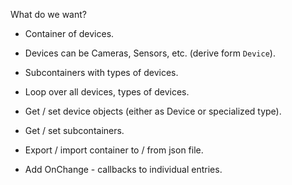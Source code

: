 What do we want?

- Container of devices.
- Devices can be Cameras, Sensors, etc. (derive form `Device`).
- Subcontainers with types of devices.
- Loop over all devices, types of devices.
- Get / set device objects (either as Device or specialized type).
- Get / set subcontainers.

- Export / import container to / from json file.
- Add OnChange - callbacks to individual entries.